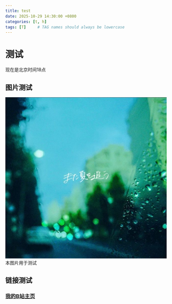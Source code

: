 ```yaml
---
title: test
date: 2025-10-29 14:30:00 +0800
categories: [t, h]
tags: [T]     # TAG names should always be lowercase
---
```


# 测试

现在是北京时间18点

## 图片测试

![Desktop View](/file\b_d9ddbbf72068a57214c46805f6eadcb6.jpg)  
本图片用于测试 

## 链接测试

### [我的B站主页](https://space.bilibili.com/1385721356?spm_id_from=333.337.0.0)